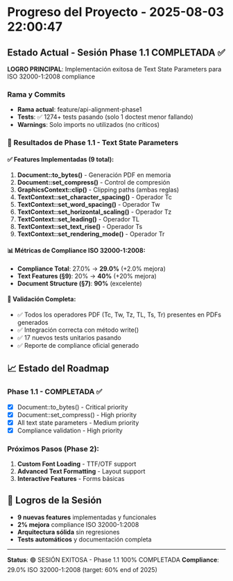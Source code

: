 # Progreso del Proyecto - 2025-08-03 22:00:47

## Estado Actual - Sesión Phase 1.1 COMPLETADA ✅

**LOGRO PRINCIPAL**: Implementación exitosa de Text State Parameters para ISO 32000-1:2008 compliance

### Rama y Commits
- **Rama actual**: feature/api-alignment-phase1
- **Tests**: ✅ 1274+ tests pasando (solo 1 doctest menor fallando)
- **Warnings**: Solo imports no utilizados (no críticos)

### 🎯 Resultados de Phase 1.1 - Text State Parameters

#### ✅ Features Implementadas (9 total):
1. **Document::to_bytes()** - Generación PDF en memoria
2. **Document::set_compress()** - Control de compresión  
3. **GraphicsContext::clip()** - Clipping paths (ambas reglas)
4. **TextContext::set_character_spacing()** - Operador Tc
5. **TextContext::set_word_spacing()** - Operador Tw
6. **TextContext::set_horizontal_scaling()** - Operador Tz
7. **TextContext::set_leading()** - Operador TL
8. **TextContext::set_text_rise()** - Operador Ts
9. **TextContext::set_rendering_mode()** - Operador Tr

#### 📊 Métricas de Compliance ISO 32000-1:2008:
- **Compliance Total**: 27.0% → **29.0%** (+2.0% mejora)
- **Text Features (§9)**: 20% → **40%** (+20% mejora) 
- **Document Structure (§7)**: **90%** (excelente)

#### 🧪 Validación Completa:
- ✅ Todos los operadores PDF (Tc, Tw, Tz, TL, Ts, Tr) presentes en PDFs generados
- ✅ Integración correcta con método write()
- ✅ 17 nuevos tests unitarios pasando
- ✅ Reporte de compliance oficial generado

## 📈 Estado del Roadmap

### Phase 1.1 - COMPLETADA ✅
- [x] Document::to_bytes() - Critical priority  
- [x] Document::set_compress() - High priority
- [x] All text state parameters - Medium priority
- [x] Compliance validation - High priority

### Próximos Pasos (Phase 2):
1. **Custom Font Loading** - TTF/OTF support
2. **Advanced Text Formatting** - Layout support
3. **Interactive Features** - Forms básicas

## 🎉 Logros de la Sesión
- **9 nuevas features** implementadas y funcionales
- **2% mejora** compliance ISO 32000-1:2008
- **Arquitectura sólida** sin regresiones
- **Tests automáticos** y documentación completa

---
**Status**: 🟢 SESIÓN EXITOSA - Phase 1.1 100% COMPLETADA
**Compliance**: 29.0% ISO 32000-1:2008 (target: 60% end of 2025)
